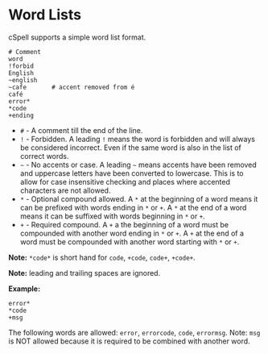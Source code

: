 # Word Lists

cSpell supports a simple word list format.

```
# Comment
word
!forbid
English
~english
~cafe       # accent removed from é
café
error*
*code
+ending
```

-   `#` - A comment till the end of the line.
-   `!` - Forbidden. A leading `!` means the word is forbidden and will always be considered incorrect. Even if the same word is also in the list of correct words.
-   `~` - No accents or case. A leading `~` means accents have been removed and uppercase letters have been converted to lowercase. This is to allow for case insensitive checking and places where accented characters are not allowed.
-   `*` - Optional compound allowed. A `*` at the beginning of a word means it can be prefixed with words ending in `*` or `+`.
    A `*` at the end of a word means it can be suffixed with words beginning in `*` or `+`.
-   `+` - Required compound. A `+` a the beginning of a word must be compounded with another word ending in `*` or `+`.
    A `+` at the end of a word must be compounded with another word starting with `*` or `+`.

**Note:** `*code*` is short hand for `code`, `+code`, `code+`, `+code+`.

**Note:** leading and trailing spaces are ignored.

**Example:**

```
error*
*code
+msg
```

The following words are allowed: `error`, `errorcode`, `code`, `errormsg`. Note: `msg` is NOT allowed because it is required to be combined with another word.

<!---
cspell:ignore errorcode errormsg
-->
